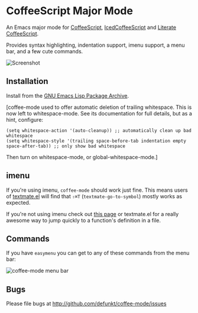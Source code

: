 CoffeeScript Major Mode
=======================

An Emacs major mode for [CoffeeScript][cs], [IcedCoffeeScript][ics] and [Literate CoffeeScript][csl].

Provides syntax highlighting, indentation support, imenu support,
a menu bar, and a few cute commands.

![Screenshot](http://img.skitch.com/20100308-fcr622c95ibey4m474d5m1m1qt.png)

## Installation

Install from the [GNU Emacs Lisp Package Archive][elpa].

[coffee-mode used to offer automatic deletion of trailing whitespace.
This is now left to whitespace-mode. See its documentation for full
details, but as a hint, configure:

    (setq whitespace-action '(auto-cleanup)) ;; automatically clean up bad whitespace
    (setq whitespace-style '(trailing space-before-tab indentation empty space-after-tab)) ;; only show bad whitespace

Then turn on whitespace-mode, or global-whitespace-mode.]

## imenu

If you're using imenu, `coffee-mode` should work just fine. This
means users of [textmate.el][tm] will find that `⇧⌘T`
(`textmate-go-to-symbol`) mostly works as expected.

If you're not using imenu check out [this page][im] or textmate.el for
a really awesome way to jump quickly to a function's definition in a
file.

## Commands

If you have `easymenu` you can get to any of these commands from the
menu bar:

![coffee-mode menu bar](http://img.skitch.com/20100308-tt5yn51h2jww2pmjqaawed6eq8.png)

## Bugs

Please file bugs at <http://github.com/defunkt/coffee-mode/issues>

[cs]: http://jashkenas.github.com/coffee-script/
[ics]: http://maxtaco.github.com/coffee-script/
[csl]: http://maxtaco.github.com/coffee-script/#literate
[tm]: http://github.com/defunkt/textmate.el
[im]: http://chopmo.blogspot.com/2008/09/quickly-jumping-to-symbols.html
[elpa]: http://elpa.gnu.org/
